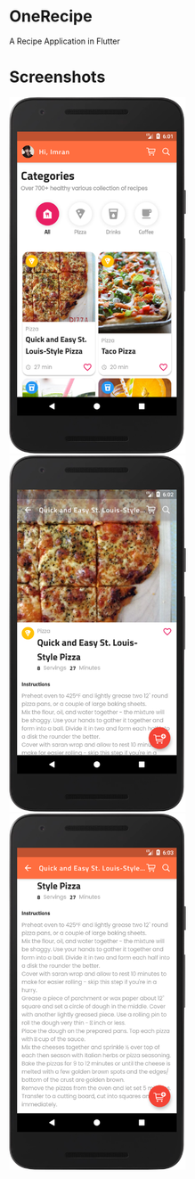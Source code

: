 # OneRecipe
A Recipe Application in Flutter

# Screenshots

<img src="/screenshots/device-2021-01-29-180221.png" height="640"/><span>
<img src="/screenshots/device-2021-01-29-180305.png" height="640"/></span>
<img src="/screenshots/device-2021-01-29-180400.png" height="640"/></span>
